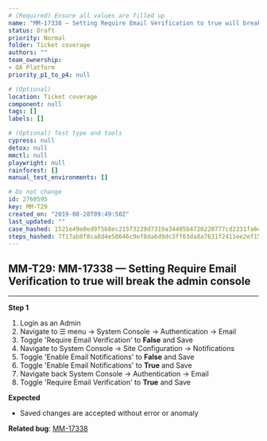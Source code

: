 ```yaml
---
# (Required) Ensure all values are filled up
name: "MM-17338 — Setting Require Email Verification to true will break the admin console"
status: Draft
priority: Normal
folder: Ticket coverage
authors: ""
team_ownership: 
- QA Platform
priority_p1_to_p4: null

# (Optional)
location: Ticket coverage
component: null
tags: []
labels: []

# (Optional) Test type and tools
cypress: null
detox: null
mmctl: null
playwright: null
rainforest: []
manual_test_environments: []

# Do not change
id: 2760595
key: MM-T29
created_on: "2019-08-28T09:49:50Z"
last_updated: ""
case_hashed: 1521e49e8ed9f5b8ec215f3229d7319a34405b4720220777cd2231fa6ead87aa64505d20b79be5e081421b2c3533782b
steps_hashed: 7f17ab0f8ca8d4e50646c9ef8da6d9dc3ff63da8a7631f2411ee2ef1506d75b117c613980f55048f2f842fdc3d760ba5
---
```


<!-- (Auto-generated) Based on frontmatter's "key" and "name" -->

## MM-T29: MM-17338 — Setting Require Email Verification to true will break the admin console

---

**Step 1**

1. Login as an Admin
2. Navigate to ☰ menu → System Console → Authentication → Email
3. Toggle 'Require Email Verification' to **False** and Save
4. Navigate to System Console → Site Configuration → Notifications
5. Toggle 'Enable Email Notifications' to **False** and Save
6. Toggle 'Enable Email Notifications' to **True** and Save
7. Navigate back System Console → Authentication → Email
8. Toggle 'Require Email Verification' to **True** and Save

**Expected**

- Saved changes are accepted without error or anomaly

**Related bug**: [MM-17338](https://mattermost.atlassian.net/browse/MM-17338)

